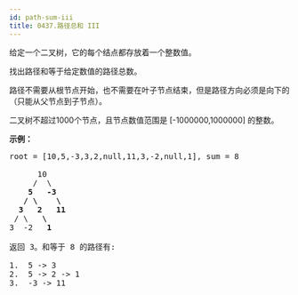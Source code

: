 ```yaml
---
id: path-sum-iii
title: 0437.路径总和 III
---
```

给定一个二叉树，它的每个结点都存放着一个整数值。

找出路径和等于给定数值的路径总数。

路径不需要从根节点开始，也不需要在叶子节点结束，但是路径方向必须是向下的（只能从父节点到子节点）。

二叉树不超过1000个节点，且节点数值范围是 [-1000000,1000000] 的整数。

**示例：**


<pre>root = [10,5,-3,3,2,null,11,3,-2,null,1], sum = 8<br/><br/>      10<br/>     /  \<br/>    <strong>5</strong>   <strong>-3</strong><br/>   <strong>/</strong> <strong>\</strong>    <strong>\</strong><br/>  <strong>3</strong>   <strong>2</strong>   <strong>11</strong><br/> / \   <strong>\</strong><br/>3  -2   <strong>1</strong><br/><br/>返回 3。和等于 8 的路径有:<br/><br/>1.  5 -&gt; 3<br/>2.  5 -&gt; 2 -&gt; 1<br/>3.  -3 -&gt; 11<br/></pre>

